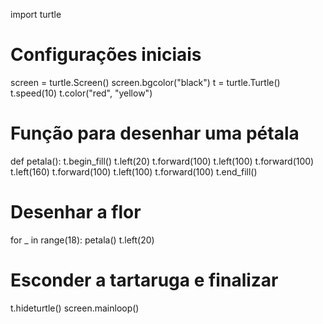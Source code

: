 import turtle

# Configurações iniciais
screen = turtle.Screen()
screen.bgcolor("black")
t = turtle.Turtle()
t.speed(10)
t.color("red", "yellow")

# Função para desenhar uma pétala
def petala():
    t.begin_fill()
    t.left(20)
    t.forward(100)
    t.left(100)
    t.forward(100)
    t.left(160)
    t.forward(100)
    t.left(100)
    t.forward(100)
    t.end_fill()

# Desenhar a flor
for _ in range(18):
    petala()
    t.left(20)

# Esconder a tartaruga e finalizar
t.hideturtle()
screen.mainloop()

